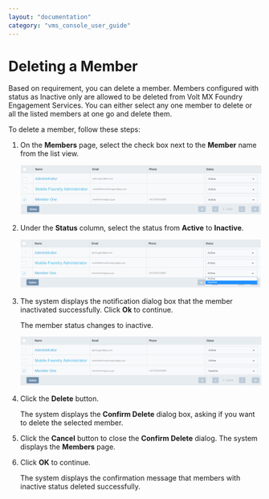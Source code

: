 ```yaml
---
layout: "documentation"
category: "vms_console_user_guide"
---
```

                             


Deleting a Member
=================

Based on requirement, you can delete a member. Members configured with status as Inactive only are allowed to be deleted from Volt MX Foundry Engagement Services. You can either select any one member to delete or all the listed members at one go and delete them.

To delete a member, follow these steps:

1.  On the **Members** page, select the check box next to the **Member** name from the list view.
    
    ![](../Resources/Images/Settings/Admin_Access/Members/deletemember_581x120.png)
    
2.  Under the **Status** column, select the status from **Active** to **Inactive**.
    
    ![](../Resources/Images/Settings/Admin_Access/Members/deletemember2_584x120.png)
    
3.  The system displays the notification dialog box that the member inactivated successfully. Click **Ok** to continue.
    
    The member status changes to inactive.
    
    ![](../Resources/Images/Settings/Admin_Access/Members/deletemember3_584x119.png)
    
4.  Click the **Delete** button.
    
    The system displays the **Confirm Delete** dialog box, asking if you want to delete the selected member.
    
5.  Click the **Cancel** button to close the **Confirm Delete** dialog. The system displays the **Members** page.
6.  Click **OK** to continue.
    
    The system displays the confirmation message that members with inactive status deleted successfully.
